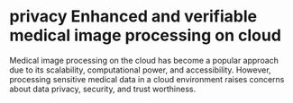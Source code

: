 # privacy Enhanced and verifiable medical image processing on cloud
 Medical image processing on the cloud has become a popular approach due to its scalability,  computational power, and accessibility. However, processing sensitive medical data in a cloud  environment raises concerns about data privacy, security, and trust worthiness.

